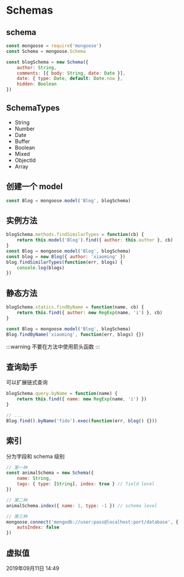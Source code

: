 # Schemas

## schema

```js
const mongoose = require('mongoose')
const Schema = mongoose.Schema

const blogSchema = new Schema({
	author: String,
	comments: [{ body: String, date: Date }],
	date: { type: Date, default: Date.now },
	hidden: Boolean
})
```

## SchemaTypes

-   String
-   Number
-   Date
-   Buffer
-   Boolean
-   Mixed
-   ObjectId
-   Array

## 创建一个 model

```js
const Blog = mongoose.model('Blog', blogSchema)
```

## 实例方法

```js
blogSchema.methods.findSimilarTypes = function(cb) {
	return this.model('Blog').find({ author: this.author }, cb)
}
const Blog = mongoose.model('Blog', blogSchema)
const blog = new Blog({ author: 'xiaoming' })
blog.findSimilarTypes(function(err, blogs) {
	console.log(blogs)
})
```

## 静态方法

```js
blogSchema.statics.findByName = function(name, cb) {
	return this.find({ author: new RegExp(name, 'i') }, cb)
}

const Blog = mongoose.model('Blog', blogSchema)
Blog.findByName('xiaoming', function(err, blogs) {})
```

:::warning
不要在方法中使用箭头函数
:::

## 查询助手

可以扩展链式查询

```js
blogSchema.query.byName = function(name) {
	return this.find({ name: new RegExp(name, 'i') })
}

// ...
Blog.find().byName('fido').exec(function(err, blog() {}))
```

## 索引

分为字段和 schema 级别

```js
// 第一种
const animalSchema = new Schema({
	name: String,
	tags: { type: [String], index: true } // field level
})

// 第二种
animalSchema.index({ name: 1, type: -1 }) // schema level

// 第三种
mongoose.connect('mongodb://user:pass@localhost:port/database', {
	autoIndex: false
})
```

## 虚拟值

<ClientOnly>
  <article-info weather="qing" mood="fendou">2019年09月11日 14:49</article-info>
</ClientOnly>
